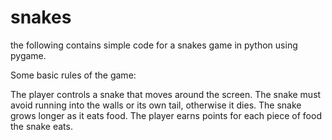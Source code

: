 # snakes
the following contains simple code for a snakes game in python using pygame.

Some basic rules of the game:

The player controls a snake that moves around the screen.
The snake must avoid running into the walls or its own tail, otherwise it dies.
The snake grows longer as it eats food.
The player earns points for each piece of food the snake eats.
